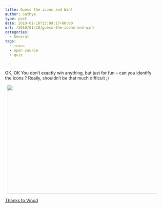 ```yaml
---
title: Guess the icons and Win!
author: Sathya
type: post
date: 2010-01-10T15:09:17+00:00
url: /2010/01/10/guess-the-icons-and-win/
categories:
  - General
tags:
  - icons
  - open source
  - quiz

---
```

OK, OK You don&#8217;t exactly win anything, but just for fun &#8211; can you identify the icons ? Really, shouldn&#8217;t be that much difficult ;)

<!--more-->

<a id="aptureLink_5ZVUkeJFE2" style="margin-top: 0; margin-right: auto; margin-bottom: 0; margin-left: auto; text-align: center; display: block; padding-top: 0px; padding-right: 6px; padding-bottom: 0px; padding-left: 6px;" href="http://img245.imageshack.us/img245/2948/uploadl.jpg"><img style="border: 0px none currentColor;" src="http://img245.imageshack.us/img245/2948/uploadl.jpg" alt="" width="635px" height="357px" /></a>

[Thanks to Vinod][1]

 [1]: http://www.vinodlive.com/2009/10/08/opensource-knowledge-test/